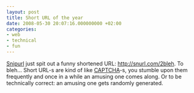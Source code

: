 ```yaml
---
layout: post
title: Short URL of the year
date: 2008-05-30 20:07:16.000000000 +02:00
categories:
- web
- technical
- fun
---
```

<a href="http://snipurl.com">Snipurl</a> just spit out a funny shortened URL: <a href="http://snurl.com/2bleh">http://snurl.com/2bleh</a>. To bleh... Short URL-s are kind of like <a href="http://en.wikipedia.org/wiki/Captcha">CAPTCHA</a>-s, you stumble upon them frequently and once in a while an amusing one comes along. Or to be technically correct: an amusing one gets randomly generated.
